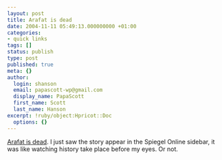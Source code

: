```yaml
---
layout: post
title: Arafat is dead
date: 2004-11-11 05:49:13.000000000 +01:00
categories:
- quick links
tags: []
status: publish
type: post
published: true
meta: {}
author:
  login: shanson
  email: papascott-wp@gmail.com
  display_name: PapaScott
  first_name: Scott
  last_name: Hanson
excerpt: !ruby/object:Hpricot::Doc
  options: {}
---
```

<p><a title="Nahost: Arafat ist tot - Politik - SPIEGEL ONLINE" href="http://www.spiegel.de/politik/ausland/0,1518,327332,00.html">Arafat is dead</a>. I just saw the story appear in the Spiegel Online sidebar, it was like watching history take place before my eyes. Or not.</p>
